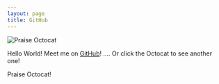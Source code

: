 ```yaml
---
layout: page
title: GitHub
---
```


![Praise Octocat](https://randoctocat.herokuapp.com/octocat)

Hello World!
Meet me on [GitHub](https://github.com/StevenThuriot)! .... Or click the Octocat to see another one!

Praise Octocat!


<script type="text/javascript">
	window.onload = function() {
	    $('img[alt="Praise Octocat"]')
        	.css('cursor', 'pointer')
        	.click(function() {
        		$(this).attr('src', '//octocat.thuriot.be/octocat?' + new Date().getTime() );
	        });
    };
</script>
